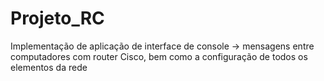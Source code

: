 # Projeto_RC

Implementação de aplicação de interface de console -> mensagens entre computadores com router Cisco, bem como a configuração de todos os elementos da rede
